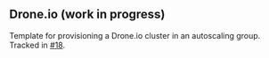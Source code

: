 ## Drone.io (work in progress)

Template for provisioning a Drone.io cluster in an autoscaling group. Tracked in [#18](https://github.com/TeliaSoneraNorge/divx-terraform-modules/issues/18).
